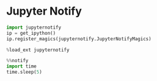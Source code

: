 # Jupyter Notify

```python
import jupyternotify
ip = get_ipython()
ip.register_magics(jupyternotify.JupyterNotifyMagics)

%load_ext jupyternotify

%%notify
import time
time.sleep(5)
```

